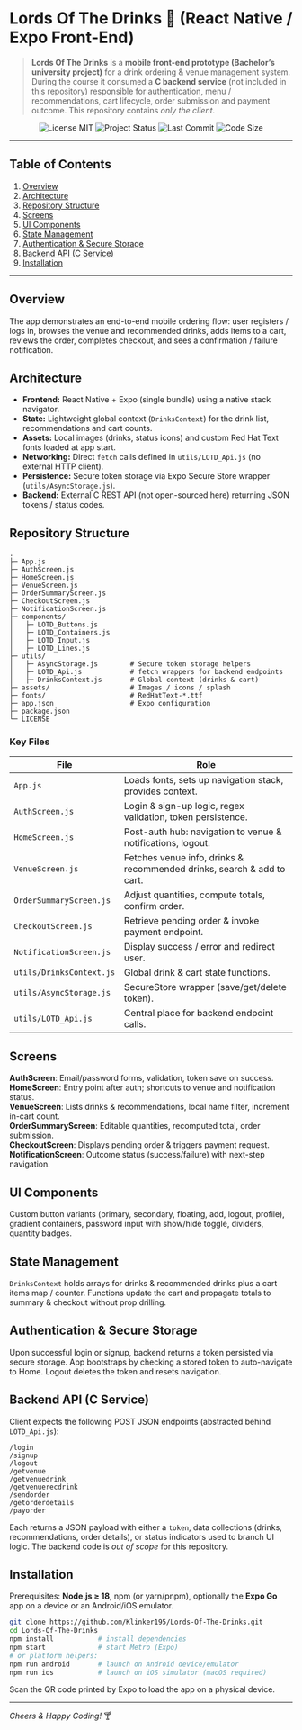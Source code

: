 # Lords Of The Drinks 🍹 (React Native / Expo Front-End)

> **Lords Of The Drinks** is a **mobile front-end prototype (Bachelor’s university project)** for a drink ordering & venue management system. During the course it consumed a **C backend service** (not included in this repository) responsible for authentication, menu / recommendations, cart lifecycle, order submission and payment outcome. This repository contains *only the client*.

<p align="center">
  <img alt="License MIT" src="https://img.shields.io/badge/license-MIT-blue" />
  <img alt="Project Status" src="https://img.shields.io/badge/status-beta-orange" />
  <img alt="Last Commit" src="https://img.shields.io/github/last-commit/Klinker195/Lords-Of-The-Drinks" />
  <img alt="Code Size" src="https://img.shields.io/github/languages/code-size/Klinker195/Lords-Of-The-Drinks" />
</p>

---

## Table of Contents
1. [Overview](#overview)
2. [Architecture](#architecture)
3. [Repository Structure](#repository-structure)
4. [Screens](#screens)
5. [UI Components](#ui-components)
6. [State Management](#state-management)
7. [Authentication & Secure Storage](#authentication--secure-storage)
8. [Backend API (C Service)](#backend-api-c-service)
9. [Installation](#installation)

---

## Overview
The app demonstrates an end-to-end mobile ordering flow: user registers / logs in, browses the venue and recommended drinks, adds items to a cart, reviews the order, completes checkout, and sees a confirmation / failure notification.

## Architecture
- **Frontend:** React Native + Expo (single bundle) using a native stack navigator.
- **State:** Lightweight global context (`DrinksContext`) for the drink list, recommendations and cart counts.
- **Assets:** Local images (drinks, status icons) and custom Red Hat Text fonts loaded at app start.
- **Networking:** Direct `fetch` calls defined in `utils/LOTD_Api.js` (no external HTTP client).
- **Persistence:** Secure token storage via Expo Secure Store wrapper (`utils/AsyncStorage.js`).
- **Backend:** External C REST API (not open-sourced here) returning JSON tokens / status codes.

## Repository Structure
```
.
├─ App.js
├─ AuthScreen.js
├─ HomeScreen.js
├─ VenueScreen.js
├─ OrderSummaryScreen.js
├─ CheckoutScreen.js
├─ NotificationScreen.js
├─ components/
│   ├─ LOTD_Buttons.js
│   ├─ LOTD_Containers.js
│   ├─ LOTD_Input.js
│   ├─ LOTD_Lines.js
├─ utils/
│   ├─ AsyncStorage.js        # Secure token storage helpers
│   ├─ LOTD_Api.js            # fetch wrappers for backend endpoints
│   ├─ DrinksContext.js       # Global context (drinks & cart)
├─ assets/                    # Images / icons / splash
├─ fonts/                     # RedHatText-*.ttf
├─ app.json                   # Expo configuration
├─ package.json
└─ LICENSE
```

### Key Files
| File | Role |
|------|------|
| `App.js` | Loads fonts, sets up navigation stack, provides context. |
| `AuthScreen.js` | Login & sign-up logic, regex validation, token persistence. |
| `HomeScreen.js` | Post-auth hub: navigation to venue & notifications, logout. |
| `VenueScreen.js` | Fetches venue info, drinks & recommended drinks, search & add to cart. |
| `OrderSummaryScreen.js` | Adjust quantities, compute totals, confirm order. |
| `CheckoutScreen.js` | Retrieve pending order & invoke payment endpoint. |
| `NotificationScreen.js` | Display success / error and redirect user. |
| `utils/DrinksContext.js` | Global drink & cart state functions. |
| `utils/AsyncStorage.js` | SecureStore wrapper (save/get/delete token). |
| `utils/LOTD_Api.js` | Central place for backend endpoint calls. |

## Screens
**AuthScreen**: Email/password forms, validation, token save on success.  
**HomeScreen**: Entry point after auth; shortcuts to venue and notification status.  
**VenueScreen**: Lists drinks & recommendations, local name filter, increment in-cart count.  
**OrderSummaryScreen**: Editable quantities, recomputed total, order submission.  
**CheckoutScreen**: Displays pending order & triggers payment request.  
**NotificationScreen**: Outcome status (success/failure) with next-step navigation.

## UI Components
Custom button variants (primary, secondary, floating, add, logout, profile), gradient containers, password input with show/hide toggle, dividers, quantity badges.

## State Management
`DrinksContext` holds arrays for drinks & recommended drinks plus a cart items map / counter. Functions update the cart and propagate totals to summary & checkout without prop drilling.

## Authentication & Secure Storage
Upon successful login or signup, backend returns a token persisted via secure storage. App bootstraps by checking a stored token to auto-navigate to Home. Logout deletes the token and resets navigation.

## Backend API (C Service)
Client expects the following POST JSON endpoints (abstracted behind `LOTD_Api.js`):
```
/login
/signup
/logout
/getvenue
/getvenuedrink
/getvenuerecdrink
/sendorder
/getorderdetails
/payorder
```
Each returns a JSON payload with either a `token`, data collections (drinks, recommendations, order details), or status indicators used to branch UI logic. The backend code is *out of scope* for this repository.

## Installation
Prerequisites: **Node.js ≥ 18**, npm (or yarn/pnpm), optionally the **Expo Go** app on a device or an Android/iOS emulator.

```bash
git clone https://github.com/Klinker195/Lords-Of-The-Drinks.git
cd Lords-Of-The-Drinks
npm install           # install dependencies
npm start             # start Metro (Expo)
# or platform helpers:
npm run android       # launch on Android device/emulator
npm run ios           # launch on iOS simulator (macOS required)
```

Scan the QR code printed by Expo to load the app on a physical device.

---

*Cheers & Happy Coding!* 🍸
